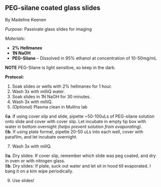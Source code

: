 ## PEG-silane coated glass slides
By Madeline Keenen

*Purpose*: Passivate glass slides for imaging 

*Materials*:

-   **2% Hellmanex** 
-   **1N NaOH** 
-   **PEG-Silane** – Dissolved in 95% ethanol at concentration of 10-50mg/mL

**NOTE** PEG-Silane is light sensitive, so keep in the dark.


__Protocol:__
1. Soak slides or wells with 2% hellmanex for 1 hour.
2. Wash 3x with milliQ water.
3. Soak slides in 1N NaOH for 30 minutes.
4. Wash 3x with milliQ.
5. _(Optional)_ Plasma clean in Mullins lab

6**a**.  If using cover slip and slide, pipette ~50-100uLs of PEG-silane solution onto slide and cover with cover slip. Let incubate in empty tip box with water in bottom overnight _(helps prevent solution from evaporating)_.   
6**b**.  If using plate format, pipette 20-50 uLs into each well, cover with parafilm, and let incubate overnight.

7. Wash 3x with millQ.

8**a**. Dry slides: If cover slip, remember which slide was peg coated, and dry in oven or with nitrogen glass.  
8**b**. Dry slides: If plate, suck out water and let sit in hood till evaporated. I bang it on a kim wipe periodically.

9. Use slides!


